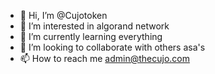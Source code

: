 - 👋 Hi, I’m @Cujotoken
- 👀 I’m interested in algorand network
- 🌱 I’m currently learning everything 
- 💞️ I’m looking to collaborate with others asa's
- 📫 How to reach me admin@thecujo.com 

<!---
Cujotoken/Cujotoken is a ✨ special ✨ repository because its `README.md` (this file) appears on your GitHub profile.
You can click the Preview link to take a look at your changes.
--->
